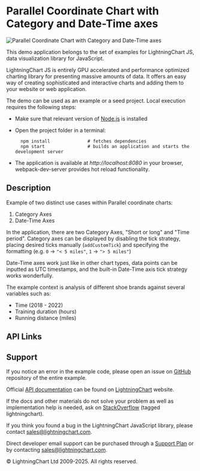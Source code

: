 # Parallel Coordinate Chart with Category and Date-Time axes

![Parallel Coordinate Chart with Category and Date-Time axes](parallelCoordChartCategoryAxis-darkGold.png)

This demo application belongs to the set of examples for LightningChart JS, data visualization library for JavaScript.

LightningChart JS is entirely GPU accelerated and performance optimized charting library for presenting massive amounts of data. It offers an easy way of creating sophisticated and interactive charts and adding them to your website or web application.

The demo can be used as an example or a seed project. Local execution requires the following steps:

-   Make sure that relevant version of [Node.js](https://nodejs.org/en/download/) is installed
-   Open the project folder in a terminal:

          npm install              # fetches dependencies
          npm start                # builds an application and starts the development server

-   The application is available at _http://localhost:8080_ in your browser, webpack-dev-server provides hot reload functionality.


## Description

Example of two distinct use cases within Parallel coordinate charts:

1. Category Axes
2. Date-Time Axes

In the application, there are two Category Axes, "Short or long" and "Time period".
Category axes can be displayed by disabling the tick strategy, placing desired ticks manually (`addCustomTick`) and specifying the formatting (e.g. `0` -> `"< 5 miles"`, `1` -> `"> 5 miles"`)

Date-Time axes work just like in other chart types, data points can be inputted as UTC timestamps, and the built-in Date-Time axis tick strategy works wonderfully.

The example context is analysis of different shoe brands against several variables such as:
- Time (2018 - 2022)
- Training duration (hours)
- Running distance (miles)

## API Links



## Support

If you notice an error in the example code, please open an issue on [GitHub][0] repository of the entire example.

Official [API documentation][1] can be found on [LightningChart][2] website.

If the docs and other materials do not solve your problem as well as implementation help is needed, ask on [StackOverflow][3] (tagged lightningchart).

If you think you found a bug in the LightningChart JavaScript library, please contact sales@lightningchart.com.

Direct developer email support can be purchased through a [Support Plan][4] or by contacting sales@lightningchart.com.

[0]: https://github.com/Arction/
[1]: https://lightningchart.com/lightningchart-js-api-documentation/
[2]: https://lightningchart.com
[3]: https://stackoverflow.com/questions/tagged/lightningchart
[4]: https://lightningchart.com/support-services/

© LightningChart Ltd 2009-2025. All rights reserved.



